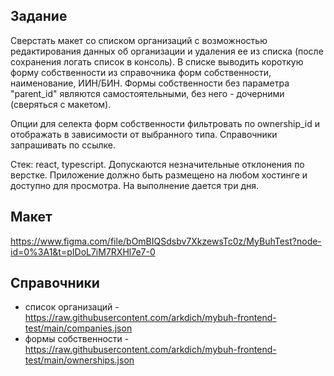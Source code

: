 ## Задание

Сверстать макет со списком организаций с возможностью редактирования данных об организации и удаления ее из списка (после сохранения логать список в консоль). В списке выводить короткую форму собственности из справочника форм собственности, наименование, ИИН/БИН. Формы собственности без параметра "parent_id" являются самостоятельными, без него - дочерними (сверяться с макетом).

Опции для селекта форм собственности фильтровать по ownership_id и отображать в зависимости от выбранного типа. Справочники запрашивать по ссылке.

Стек: react, typescript. Допускаются незначительные отклонения по верстке. Приложение должно быть размещено на любом хостинге и доступно для просмотра. На выполнение дается три дня.

## Макет

https://www.figma.com/file/bOmBIQSdsbv7XkzewsTc0z/MyBuhTest?node-id=0%3A1&t=pIDoL7iM7RXHl7e7-0

## Справочники

- список организаций - https://raw.githubusercontent.com/arkdich/mybuh-frontend-test/main/companies.json
- формы собственности - https://raw.githubusercontent.com/arkdich/mybuh-frontend-test/main/ownerships.json

